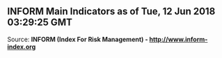 ## INFORM Main Indicators as of Tue, 12 Jun 2018 03:29:25 GMT

Source: **INFORM (Index For Risk Management) - http://www.inform-index.org**